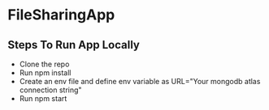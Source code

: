# FileSharingApp

## Steps To Run App Locally
  - Clone the repo
  - Run npm install
  - Create an env file and define env variable as URL="Your mongodb atlas connection string"
  - Run npm start
